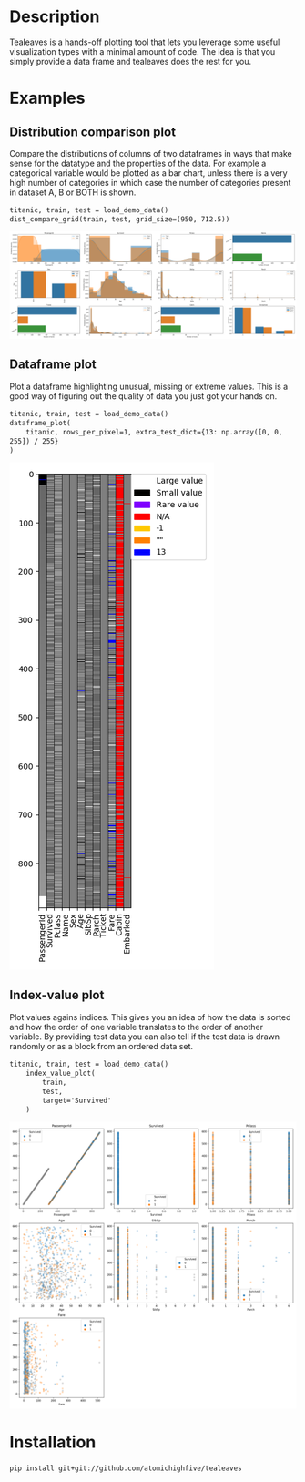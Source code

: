 # Description
Tealeaves is a hands-off plotting tool that lets you leverage some useful visualization types with a minimal amount of code. The idea is that you simply provide a data frame and tealeaves does the rest for you.

# Examples
## Distribution comparison plot
Compare the distributions of columns of two dataframes in ways that make sense for the datatype and the properties of the data. For example a categorical variable would be plotted as a bar chart, unless there is a very high number of categories in which case the number of categories present in dataset A, B or BOTH is shown.
```
titanic, train, test = load_demo_data()
dist_compare_grid(train, test, grid_size=(950, 712.5))
```
![Image failed to load](https://raw.githubusercontent.com/atomichighfive/tealeaves/master/tealeaves/demos/sample_images/demo_dist_compare_plot.png)

## Dataframe plot
Plot a dataframe highlighting unusual, missing or extreme values. This is a good way of figuring out the quality of data you just got your hands on.
```
titanic, train, test = load_demo_data()
dataframe_plot(
    titanic, rows_per_pixel=1, extra_test_dict={13: np.array([0, 0, 255]) / 255}
)
```
![Image failed to load](https://raw.githubusercontent.com/atomichighfive/tealeaves/master/tealeaves/demos/sample_images/demo_dataframe_plot.png)

## Index-value plot
Plot values agains indices. This gives you an idea of how the data is sorted and how the order of one variable translates to the order of another variable. By providing test data you can also tell if the test data is drawn randomly or as a block from an ordered data set.
```
titanic, train, test = load_demo_data()
    index_value_plot(
        train,
        test,
        target='Survived'
    )
```
![Image failed to load](https://raw.githubusercontent.com/atomichighfive/tealeaves/master/tealeaves/demos/sample_images/demo_index_value_plot.png)

# Installation
`pip install git+git://github.com/atomichighfive/tealeaves`
